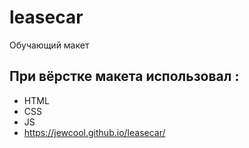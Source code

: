 # leasecar
Обучающий макет
## При вёрстке макета использовал :
- HTML
- CSS
- JS
- https://jewcool.github.io/leasecar/
